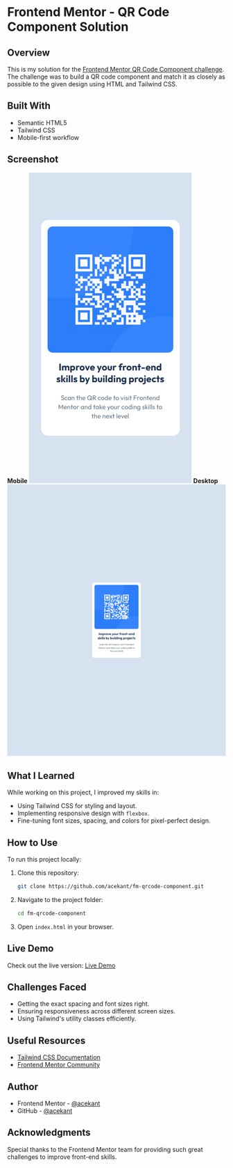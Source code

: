 # Frontend Mentor - QR Code Component Solution

## Overview

This is my solution for the [Frontend Mentor QR Code Component challenge](https://www.frontendmentor.io/challenges/qr-code-component-iux_sIO_H). The challenge was to build a QR code component and match it as closely as possible to the given design using HTML and Tailwind CSS.

## Built With

- Semantic HTML5
- Tailwind CSS
- Mobile-first workflow

## Screenshot
**Mobile**
![QR Code Component Screenshot](./screenshots/mobile.png)
**Desktop**
![QR Code Component Screenshot](./screenshots/desktop.png)
## What I Learned

While working on this project, I improved my skills in:

- Using Tailwind CSS for styling and layout.
- Implementing responsive design with `flexbox`.
- Fine-tuning font sizes, spacing, and colors for pixel-perfect design.

## How to Use

To run this project locally:

1. Clone this repository:
   ```bash
   git clone https://github.com/acekant/fm-qrcode-component.git
   ```
2. Navigate to the project folder:
   ```bash
   cd fm-qrcode-component
   ```
3. Open `index.html` in your browser.

## Live Demo

Check out the live version: [Live Demo](https://acekant.github.io/fm-qrcode-component/)

## Challenges Faced

- Getting the exact spacing and font sizes right.
- Ensuring responsiveness across different screen sizes.
- Using Tailwind's utility classes efficiently.

## Useful Resources

- [Tailwind CSS Documentation](https://tailwindcss.com/docs)
- [Frontend Mentor Community](https://www.frontendmentor.io/community)

## Author

- Frontend Mentor - [@acekant](https://www.frontendmentor.io/profile/acekant)
- GitHub - [@acekant](https://github.com/acekant)

## Acknowledgments

Special thanks to the Frontend Mentor team for providing such great challenges to improve front-end skills.



